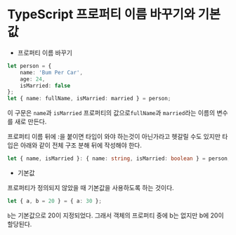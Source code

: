 # TypeScript 프로퍼티 이름 바꾸기와 기본값

- 프로퍼티 이름 바꾸기

~~~typescript
let person = {
    name: 'Bum Per Car',
    age: 24,
    isMarried: false
};
let { name: fullName, isMarried: married } = person;
~~~

이 구문은 `name`과 `isMarried` 프로퍼티의 값으로`fullName`과 `married`라는 이름의 변수를 새로 만든다.

프로퍼티 이름 뒤에 :을 붙이면 타입이 와야 하는것이 아닌가라고 헷갈릴 수도 있지만 타입은 아래와 같이 전체 구조 분해 뒤에 작성해야 한다.

~~~typescript
let { name, isMarried }: { name: string, isMarried: boolean } = person;
~~~



- 기본값

프로퍼티가 정의되지 않았을 때 기본값을 사용하도록 하는 것이다.

~~~typescript
let { a, b = 20 } = { a: 30 };
~~~

`b`는 기본값으로 20이 지정되었다. 그래서 객체의 프로퍼티 중에 b는 없지만 b에 20이 할당된다.
